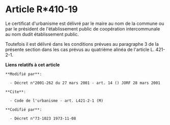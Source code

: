 # Article R*410-19

Le certificat d'urbanisme est délivré par le maire au nom de la commune ou par le président de l'établissement public de
coopération intercommunale au nom dudit établissement public. 

Toutefois il est délivré dans les conditions prévues au paragraphe 3 de la présente section dans les cas prévus au quatrième
alinéa de l'article L. 421-2-1.

**Liens relatifs à cet article**

	**Modifié par**:

	  - Décret n°2001-262 du 27 mars 2001 - art. 14 () JORF 28 mars 2001

	**Cite**:

	  - Code de l'urbanisme - art. L421-2-1 (M)

	**Codifié par**:

	  - Décret n°73-1023 1973-11-08
